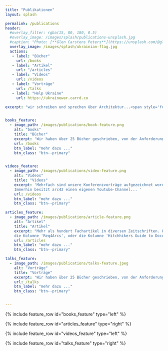 ```yaml
---
title: "Publikationen"
layout: splash

permalink: /publications
header:
  #overlay_filter: rgba(15, 80, 180, 0.5)
  #overlay_image: /images/splash/publications-unsplash.jpg
  #caption: "Photo: [**Glen Carstens Peters**](https://unsplash.com/@glenncarstenspeters)"
  overlay_image: /images/splash/ukrainian-flag.jpg
  actions: 
   - label: "Bücher"
     url: /books
   - label: "Artikel"
     url: "/articles"
   - label: "Videos"
     url: /videos  
   - label: "Vorträge"
     url: /talks
   - label: "Help Ukraine"  
     url: https://ukrainewar.carrd.co 

excerpt: "wir schreiben und sprechen über Architektur...<span style='font-size:80px;'>&#128521;</span>"


books_feature:
  - image_path: /images/publications/book-feature.png
    alt: "books"
    title: "Bücher"
    excerpt: 'Wir haben über 25 Bücher geschrieben, von der Anforderungsklärung, Business-Analyse, Architektur, Dokumentation, Verhaltensmuster (Knigge) bis zu Patterns.'
    url: /books
    btn_label: "mehr dazu ..."
    btn_class: "btn--primary"


videos_feature:
  - image_path: /images/publications/video-feature.png
    alt: "Videos"
    title: "Videos"
    excerpt: 'Mehrfach sind unsere Konferenzvorträge aufgezeichnet worden, oder wir haben uns selbst als Produzenten versucht... 
    Immerhin besitzt arc42 einen eigenen Youtube-Channel... '
    url: /videos
    btn_label: "mehr dazu ..."
    btn_class: "btn--primary"

articles_feature:
  - image_path: /images/publications/article-feature.png
    alt: "Artikel"
    title: "Artikel"
    excerpt: "Mehr als hundert Fachartikel in diversen Zeitschriften. Unter anderem unsere mehrjährige Kolumne 'Knigge für Softwarearchitektur', 
    die Kolumne 'Req4Arcs', oder die Kolumne 'Hitchhikers Guide to Documentation'. Viele davon sind online verfügbar."
    url: /articles
    btn_label: "mehr dazu ..."
    btn_class: "btn--primary"

talks_feature:
  - image_path: /images/publications/talks-feature.jpeg
    alt: "Vorträge"
    title: "Vorträge"
    excerpt: 'Wir haben über 25 Bücher geschrieben, von der Anforderungsklärung, Business-Analyse, Architektur, Dokumentation, Verhaltensmuster (Knigge) bis zu Patterns'
    url: /talks
    btn_label: "mehr dazu ..."
    btn_class: "btn--primary"


---
```


{% include feature_row id="books_feature" type="left" %}

{% include feature_row id="articles_feature" type="right" %}

{% include feature_row id="videos_feature" type="left" %}

{% include feature_row id="talks_feature" type="right" %}



 